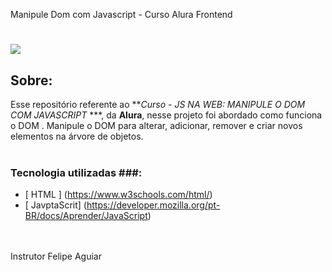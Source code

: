 
 Manipule  Dom com Javascript - Curso Alura Frontend

<h1>
    <img src="https://cursos.alura.com.br/certificate/3ab7f416-8195-4807-a9f3-bac2d772f2df">
</h1>
 

## Sobre: 

Esse repositório referente ao ***Curso - JS NA WEB: MANIPULE O DOM COM JAVASCRIPT* ***, da **Alura**, nesse projeto foi abordado como funciona o DOM . Manipule o DOM para alterar, adicionar, remover e criar novos elementos na árvore de objetos.<br><br>

###  Tecnologia utilizadas ###:

* [ HTML ] (https://www.w3schools.com/html/)
* [ JavptaScrit] (https://developer.mozilla.org/pt-BR/docs/Aprender/JavaScript)

<br>
<br>
Instrutor Felipe Aguiar

